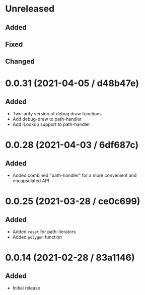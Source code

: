 # Unreleased

## Added

## Fixed

## Changed

# 0.0.31 (2021-04-05 / d48b47e)

## Added

- Two-arity version of debug draw functions
- Add debug-draw to path-handler
- Add ILookup support to path-handler

# 0.0.28 (2021-04-03 / 6df687c)

## Added

- Added combined "path-handler" for a more convenient and encapsulated API

# 0.0.25 (2021-03-28 / ce0c699)

## Added

- Added `reset` for path-iterators
- Added `polygon` function

# 0.0.14 (2021-02-28 / 83a1146)

## Added

- Initial release